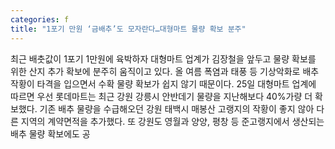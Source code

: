 ```yaml
---
categories: f
title: "1포기 만원 ‘금배추’도 모자란다…대형마트 물량 확보 분주"
---
```

최근 배춧값이 1포기 1만원에 육박하자 대형마트 업계가 김장철을 앞두고 물량 확보를 위한 산지 추가 확보에 분주히 움직이고 있다. 올 여름 폭염과 태풍 등 기상악화로 배추 작황이 타격을 입으면서 수확 물량 확보가 쉽지 않기 때문이다. 25일 대형마트 업계에 따르면 우선 롯데마트는 최근 강원 강릉시 안반데기 물량을 지난해보다 40%가량 더 확보했다. 기존 배추 물량을 수급해오던 강원 태백시 매봉산 고랭지의 작황이 좋지 않아 다른 지역의 계약면적을 추가했다. 또 강원도 영월과 양양, 평창 등 준고랭지에서 생산되는 배추 물량 확보에도 공